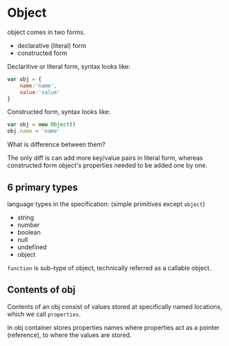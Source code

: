 # Object

object comes in two forms.
 - declarative (literal) form
 - constructed form

Declaritive or literal form, syntax looks like:
```js
var obj = {
    name:'name',
    value:'value'
}
```

Constructed form, syntax looks like:
```js
var obj = new Object()
obj.name = 'name'
```

What is difference between them?

The only diff is can add more key/value pairs in literal form, whereas constructed form object's properties needed to be added one by one.

## 6 primary types

language types in the specification:
(simple primitives except `object`)
- string
- number
- boolean
- null
- undefined
- object

`function` is sub-type of object, technically referred as a callable object.

## Contents of obj

Contents of an obj consist of values stored at specifically named locations, which we call `properties`.

In obj container stores properties names where properties act as a pointer (reference), to where the values are stored.

